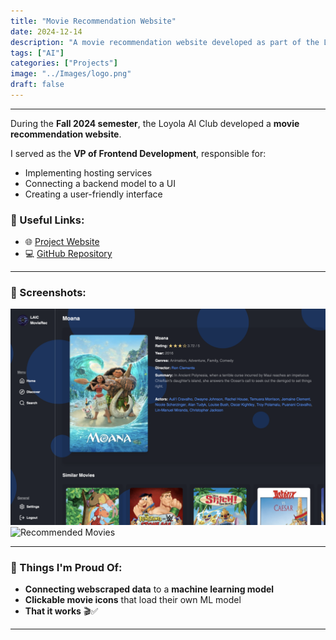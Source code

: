 ```yaml
---
title: "Movie Recommendation Website"
date: 2024-12-14
description: "A movie recommendation website developed as part of the Loyola AI Club's Fall 2024 project."
tags: ["AI"]
categories: ["Projects"]
image: "../Images/logo.png"
draft: false
---
```


<hr>

During the **Fall 2024 semester**, the Loyola AI Club developed a **movie recommendation website**.  

I served as the **VP of Frontend Development**, responsible for:
- Implementing hosting services
- Connecting a backend model to a UI
- Creating a user-friendly interface

### 🔗 Useful Links:
- 🌐 [Project Website](https://movierec-f24-e040c420e2f6.herokuapp.com)  
- 💻 [GitHub Repository](https://github.com/loyolaAI/MovieRec-F24)  

---

### 📸 Screenshots:
![Movie Screen](/images/movierec/MovieScreen.png)  
![Recommended Movies](/images/movierec/Recommended.png)  

---

### 🎉 Things I'm Proud Of:
- **Connecting webscraped data** to a **machine learning model**
- **Clickable movie icons** that load their own ML model
- **That it works** 🎬✅

---

